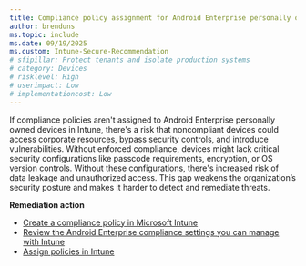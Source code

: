 ```yaml
---
title: Compliance policy assignment for Android Enterprise personally owned devices
author: brenduns
ms.topic: include
ms.date: 09/19/2025
ms.custom: Intune-Secure-Recommendation
# sfipillar: Protect tenants and isolate production systems
# category: Devices
# risklevel: High
# userimpact: Low
# implementationcost: Low
---
```

If compliance policies aren't assigned to Android Enterprise personally owned devices in Intune, there's a risk that noncompliant devices could access corporate resources, bypass security controls, and introduce vulnerabilities. Without enforced compliance, devices might lack critical security configurations like passcode requirements, encryption, or OS version controls. Without these configurations, there's increased risk of data leakage and unauthorized access. This gap weakens the organization’s security posture and makes it harder to detect and remediate threats.

**Remediation action**

- [Create a compliance policy in Microsoft Intune](/intune/intune-service/protect/create-compliance-policy)
- [Review the Android Enterprise compliance settings you can manage with Intune](/intune/intune-service/protect/compliance-policy-create-android-for-work)
- [Assign policies in Intune](/intune/intune-service/configuration/device-profile-assign)